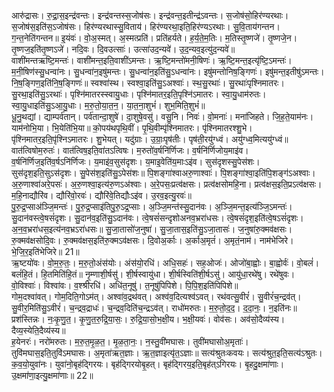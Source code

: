 

  
आरु॑द्रासः। रु॒द्रा॒स॒इन्द्र॑वन्तः। इन्द्र॑वन्तस्स॒जोष॑सः। इन्द्र॑वन्त॒इतीन्द्र॑ऽवन्तः। स॒जोष॑सो॒हिर॑ण्यरथाः। स॒जोष॑स॒इति॑स॒ऽजोष॑सः। हिर॑ण्यरथास्सु॒विताय॑। हिर॑ण्यरथा॒इति॒हिर॑ण्यऽरथाः। सु॒वि॒ताय॑गन्तन। ग॒न्त॒नेति॑गन्तन॥ इ॒यंवः॑। वो॒अ॒स्मत्। अ॒स्मत्प्रति॑। प्रति॑हर्यते। ह॒र्य॒ते॒म॒तिः। म॒तिस्तृ॒ष्णजे॑। तृ॒ष्णजे॒न। तृ॒ष्णज॒इति॑तृ॒ष्णऽजे॑। नदि॒वः। दि॒वउत्साः॑। उत्सा॑उद॒न्यवे॑। उ॒द॒न्यव॒इत्यु॑द॒न्यवे॑॥  
वाशी॑मन्तऋष्टि॒मन्तः॑। वाशी॑मन्त॒इति॒वाशी॑ऽमन्तः। ऋ॒ष्टि॒मन्तो॑मनी॒षिणः॑। ऋ॒ष्टि॒मन्त॒इत्यृ॑ष्टि॒ऽमन्तः॑। म॒नी॒षिण॑स्सु॒धन्वा॑नः। सु॒धन्वा॑न॒इषु॑मन्तः। सु॒धन्वा॑न॒इति॑सु॒ऽधन्वा॑नः। इषु॑मन्तोनिष॒ङ्गिणः॑। इषु॑मन्त॒इतीषु॑ऽमन्तः। नि॒ष॒ङ्गिण॒इति॑नि॒ष॒ङ्गिणः॑॥ स्वश्वा॑स्थ। स्वश्वा॒इति॑सु॒ऽअश्वाः॑। स्थ॒सु॒रथाः॑। सु॒रथाः॑पृश्निमातरः। सु॒रथा॒इति॑सु॒ऽरथाः॑। पृश्नि॑मातरस्स्वायु॒धाः। पृश्नि॑मातर॒इति॒पृश्नि॑ऽमातरः। स्वा॒यु॒धाम॑रुतः। स्वा॒यु॒धाइति॑सु॒ऽआ॒यु॒धाः। म॒रु॒तो॒या॒त॒न॒। या॒त॒ना॒शुभं॑। शुभ॒मिति॒शुभं॑॥  
धू॒नु॒थद्यां। द्याम्पर्व॑तान्। पर्व॑तान्दा॒शुषे॑। दा॒शुषे॒वसु॑। वसु॒नि। निवः॑। वो॒मनाः॑। मना॑जिहते। जि॒ह॒ते॒याम॑नः। याम॑नोभि॒या। भि॒येति॑भि॒या॥ को॒पय॑थपृथि॒वीं। पृ॒थि॒वीम्पृ॑श्निमातरः। पृ॑श्निमातरश्शु॒भे। पृ॑श्निमातर॒इति॒पृ॑श्निऽमातरः। शु॒भेयत्। यदु॑ग्राः। उ॒ग्राः॒पृष॑तीः। पृष॑ती॒रयु॑ग्ध्वं। अयु॑ग्ध्व॒मित्ययु॑ग्ध्वं॥  
वात॑त्विषोम॒रुतः॑। वात॑त्विष॒इति॒वा॑तऽत्विषः। म॒रुतो॑व॒र्षनि॑र्णिजः। व॒र्षनि॑र्णिजोय॒माइ॑व। व॒र्षनि॑र्णिज॒इति॑व॒र्षऽनि॑र्णिजः। य॒माइ॑व॒सुस॑दृशः। य॒माइ॒वेति॑य॒माःऽइ॑व। सुस॑दृशस्सु॒पेस॑शः। सुस॑दृश॒इति॒सुऽस॑दृशः। सु॒पेस॑श॒इति॑सु॒ऽपेस॑शः॥ पि॒शङ्गा॑श्वाअरु॒णाश्वाः॑। पि॒शङ्गा॑श्वा॒इति॑पि॒शङ्ग॑ऽअश्वाः। अ॒रु॒णाश्वा॑अरे॒पसः॑। अ॒रु॒णश्वा॒इत्य॑रु॒णऽअ॑श्वाः। अ॒रे॒पसः॒प्रत्व॑क्षसः। प्रत्व॑क्षसोमहि॒ना। प्रत्व॑क्षस॒इति॒प्रऽत्व॑क्षसः। म॒हि॒नाद्यौरि॑व। द्यौरि॑वो॒रवः॑। द्यौरि॑वे॒तिद्यौःऽइ॑व। उ॒रव॒इत्यु॒रवः॑॥  
पु॒रु॒द्र॒प्साअ॑ञ्जि॒मन्तः॑। पु॒रु॒द्र॒प्साइ॑तिपु॒रु॒ऽद्र॒प्साः। अ॒ञ्जि॒मन्त॑स्सु॒दान॑वः। अ॒ञ्जि॒मन्त॒इत्य॑ञ्जि॒ऽमन्तः॑। सु॒दान॑वस्त्वे॒षसं॑दृशः। सु॒दान॑व॒इति॑सु॒ऽदान॑वः। त्वे॒षसं॑सन्दृशोअनव॒भ्ररा॑धसः। त्वे॒षसं॑दृश॒इति॑त्वे॒षऽसं॑दृशः। अ॒न॒व॒भ्ररा॑धस॒इत्य॑नव॒भ्रऽरा॑धसः॥ सु॒जा॒तासो॑ज॒नुषा॑। सु॒जा॒तास॒इति॑सु॒ऽजा॒तासः॑। ज॒नुषा॑रु॒क्मव॑क्षसः। रु॒क्मव॑क्षसोदि॒वः। रु॒क्मव॑क्षस॒इति॑रु॒क्मऽव॑क्षसः। दि॒वोअ॒र्काः। अ॒र्काअ॒मृतं॑। अ॒मृतं॒नाम॑। नाम॑भेजिरे। भे॒जि॒र॒इति॑भेजिरे॥ 21॥  
ऋ॒ष्टयो॑वः। वो॒म॒रु॒तः॒। म॒रु॒तो॒अंस॑योः। अंस॑यो॒रधि॑। अधि॒सहः॑। सह॒ओजः॑। ओजो॑बा॒ह्वोः। बा॒ह्वोर्वः॑। वो॒बलं॑। बलं॑हि॒तं। हि॒तमिति॑हि॒तं॥ नृ॒म्णाशी॒र्षसु॑। शी॒र्षस्वायु॑धा। शी॒र्षस्विति॑शी॒र्षऽसु॑। आयु॑धा॒रथे॑षु। रथे॑षुवः। वो॒विश्वाः॑। विश्वा॑वः। व॒श्श्रीरधि॑। अधि॑त॒नूषु॑। त॒नूषु॑पिपिशे। पि॒पि॒श॒इति॑पिपिशे॥  
गोम॒दश्वा॑वत्। गोम॒दिति॒गोऽम॑त्। अश्वा॑व॒द्रथ॑वत्। अश्व॑व॒दित्यश्व॑ऽवत्। रथ॑वत्सु॒वीरं॑। सु॒वीरं॑च॒न्द्रव॑त्। सु॒वीर॒मिति॑सु॒ऽवीरं॑। च॒न्द्रव॒द्राधः॑। च॒न्द्रव॒दिति॑च॒न्द्रऽव॑त्। राधो॑मरुतः। म॒रु॒तो॒द॒द॒। द॒दा॒नः॒। न॒इति॑नः॥ प्रश॑स्तिन्नः। नः॒कृ॒णु॒त॒। कृ॒णु॒त॒रु॒द्रि॒या॒सः॒। रु॒द्रि॒या॒सो॒भ॒क्षी॒य। भ॒क्षी॒यवः॑। वोव॑सः। अव॑सो॒दैव्य॑स्य। दैव्य॒स्येति॒दैव्य॑स्य॥  
ह॒येनरः॑। नरो॑मरुतः। म॒रु॒त॒मृ॒ळ॒त॒। मृ॒ळ॒ता॒नः॒। न॒स्तु॒वी॑मघासः। तुवी॑मघासोअ॒मृताः॑। तुवि॑मघास॒इति॒तुवि॑ऽमघासः। अ॒मृता॑ऋत॒ज्ञाः। ऋ॒त॒ज्ञाइत्यृ॑त॒ऽज्ञाः॥ सत्य॑श्रुतःकवयः। सत्य॑श्रुत॒इति॒सत्य॑ऽश्रुतः। क॒व॒यो॒युवा॑नः। युवा॑नो॒बृह॑द्गिरयः। बृह॑द्गिरयोबृ॒हत्। बृह॑द्गिरय॒इति॒बृह॑त्ऽगिरयः। बृ॒हदु॒क्षमा॑णाः। उ॒क्षमा॑णा॒इत्यु॒क्षमा॑णाः॥ 22॥  
